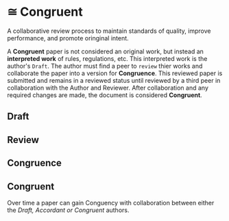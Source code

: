 # &cong; Congruent
A collaborative review process to maintain standards of quality, improve performance, and promote oringinal intent.

A **Congruent** paper is not considered an original work, but instead an **interpreted work** of rules, regulations, etc. This interpreted work is the author's `Draft`. The author must find a peer to `review` thier works and collaborate the paper into a version for **Congruence**. This reviewed paper is submitted and remains in a reviewed status until reviewed by a third peer in collaboration with the Author and Reviewer. After collaboration and any required changes are made, the document is considered **Congruent**. 

## Draft


## Review


## Congruence


## Congruent
Over time a paper can gain Conguency with collaboration between either the *Draft, Accordant or Congruent* authors.
